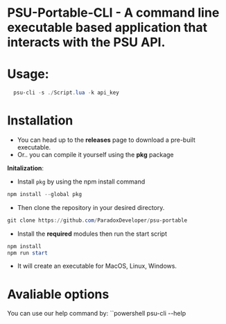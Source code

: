 # PSU-Portable-CLI - A command line executable based application that interacts with the PSU API.

# Usage:
```powershell
  psu-cli -s ./Script.lua -k api_key
```

# Installation
- You can head up to the **releases** page to download a pre-built executable.
- Or.. you can compile it yourself using the **pkg** package

**Initalization**:
- Install ``pkg`` by using the npm install command
```powershell
npm install --global pkg
```
- Then clone the repository in your desired directory.
```powershell
git clone https://github.com/ParadoxDeveloper/psu-portable
```
- Install the **required** modules then run the start script
```powershell
npm install
npm run start
```
- It will create an executable for MacOS, Linux, Windows.

# Avaliable options
You can use our help command by:
``powershell
psu-cli --help
```